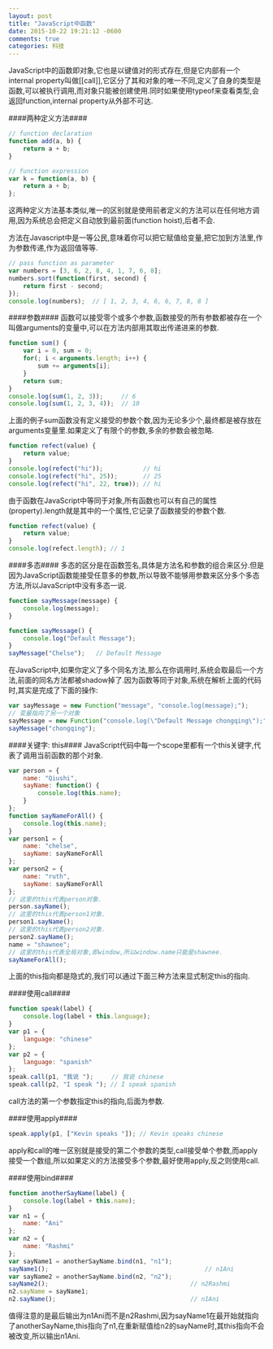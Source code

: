 ```yaml
---
layout: post
title: "JavaScript中函数"
date: 2015-10-22 19:21:12 -0600
comments: true
categories: 科技
---
```

JavaScript中的函数即对象,它也是以键值对的形式存在,但是它内部有一个internal property叫做[[call]],它区分了其和对象的唯一不同,定义了自身的类型是函数,可以被执行调用,而对象只能被创建使用.同时如果使用typeof来查看类型,会返回function,internal property从外部不可达.

<!-- more -->

####两种定义方法####
``` JavaScript
// function declaration
function add(a, b) {
    return a + b;
}

// function expression
var k = function(a, b) {
    return a + b;
};
```
这两种定义方法基本类似,唯一的区别就是使用前者定义的方法可以在任何地方调用,因为系统总会把定义自动放到最前面(function hoist),后者不会.

方法在Javascript中是一等公民,意味着你可以把它赋值给变量,把它加到方法里,作为参数传递,作为返回值等等.

``` JavaScript
// pass function as parameter
var numbers = [3, 6, 2, 8, 4, 1, 7, 6, 8];
numbers.sort(function(first, second) {
    return first - second;
});
console.log(numbers);  // [ 1, 2, 3, 4, 6, 6, 7, 8, 8 ]
```

####参数####
函数可以接受零个或多个参数,函数接受的所有参数都被存在一个叫做arguments的变量中,可以在方法内部用其取出传递进来的参数.

``` JavaScript
function sum() {
    var i = 0, sum = 0;
    for(; i < arguments.length; i++) {
        sum += arguments[i];
    }
    return sum;
}
console.log(sum(1, 2, 3));     // 6
console.log(sum(1, 2, 3, 4));  // 10
```
上面的例子sum函数没有定义接受的参数个数,因为无论多少个,最终都是被存放在arguments变量里.如果定义了有限个的参数,多余的参数会被忽略.

``` JavaScript
function refect(value) {
    return value;
}
console.log(refect("hi"));           // hi
console.log(refect("hi", 25));       // 25
console.log(refect("hi", 22, true)); // hi
```

由于函数在JavaScript中等同于对象,所有函数也可以有自己的属性(property).length就是其中的一个属性,它记录了函数接受的参数个数.

``` JavaScript
function refect(value) {
    return value;
}
console.log(refect.length); // 1
```

####多态####
多态的区分是在函数签名,具体是方法名和参数的组合来区分.但是因为JavaScript函数能接受任意多的参数,所以导致不能够用参数来区分多个多态方法,所以JavaScript中没有多态一说.

``` JavaScript
function sayMessage(message) {
    console.log(message);
}

function sayMessage() {
    console.log("Default Message");
}
sayMessage("Chelse");   // Default Message
```
在JavaScript中,如果你定义了多个同名方法,那么在你调用时,系统会取最后一个方法,前面的同名方法都被shadow掉了.因为函数等同于对象,系统在解析上面的代码时,其实是完成了下面的操作:

``` JavaScript
var sayMessage = new Function("message", "console.log(message);");
// 变量指向了另一个对象
sayMessage = new Function("console.log(\"Default Message chongqing\");")
sayMessage("chongqing"); 
```

####关键字: this####
JavaScript代码中每一个scope里都有一个this关键字,代表了调用当前函数的那个对象.

``` JavaScript
var person = {
    name: "Qiushi",
    sayName: function() {
        console.log(this.name);
    }
};
function sayNameForAll() {
    console.log(this.name);
}
var person1 = {
    name: "chelse",
    sayName: sayNameForAll
};
var person2 = {
    name: "ruth",
    sayName: sayNameForAll
};
// 这里的this代表person对象.
person.sayName();
// 这里的this代表person1对象.
person1.sayName();
// 这里的this代表person2对象.
person2.sayName();
name = "shawnee";
// 这里的this代表全局对象,即window,所以window.name只能是shawnee.
sayNameForAll();
```
上面的this指向都是隐式的,我们可以通过下面三种方法来显式制定this的指向.

####使用call####
``` JavaScript
function speak(label) {
    console.log(label + this.language);
}
var p1 = {
    language: "chinese"
};
var p2 = {
    language: "spanish"
};
speak.call(p1, "我说 ");     // 我说 chinese
speak.call(p2, "I speak "); // I speak spanish
```
call方法的第一个参数指定this的指向,后面为参数.

####使用apply####
``` JavaScript
speak.apply(p1, ["Kevin speaks "]); // Kevin speaks chinese
```

apply和call的唯一区别就是接受的第二个参数的类型,call接受单个参数,而apply接受一个数组,所以如果定义的方法接受多个参数,最好使用apply,反之则使用call.

####使用bind####
``` JavaScript
function anotherSayName(label) {
    console.log(label + this.name);
}
var n1 = {
    name: "Ani"
};
var n2 = {
    name: "Rashmi"
};
var sayName1 = anotherSayName.bind(n1, "n1");
sayName1();                      			          // n1Ani
var sayName2 = anotherSayName.bind(n2, "n2");
sayName2();                                       // n2Rashmi
n2.sayName = sayName1;
n2.sayName();                                     // n1Ani
```
值得注意的是最后输出为n1Ani而不是n2Rashmi,因为sayName1在最开始就指向了anotherSayName,this指向了n1,在重新赋值给n2的sayName时,其this指向不会被改变,所以输出n1Ani.

